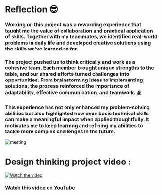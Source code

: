 # Reflection 😎
### Working on this project was a rewarding experience that taught me the value of collaboration and practical application of skills. Together with my teammates, we identified real-world problems in daily life and developed creative solutions using the skills we’ve learned so far.

### The project pushed us to think critically and work as a cohesive team. Each member brought unique strengths to the table, and our shared efforts turned challenges into opportunities. From brainstorming ideas to implementing solutions, the process reinforced the importance of adaptability, effective communication, and teamwork. 🫂

### This experience has not only enhanced my problem-solving abilities but also highlighted how even basic technical skills can make a meaningful impact when applied thoughtfully. It motivates me to keep learning and refining my abilities to tackle more complex challenges in the future. 

![meeting](https://lijiatan.github.io/pictures/meet.jpg)

# Design thinking project video :

[![Watch the video](https://img.youtube.com/vi/QyZCmugC9l0/maxresdefault.jpg)](https://youtu.be/QyZCmugC9l0)

### [Watch this video on YouTube](https://youtu.be/QyZCmugC9l0)
<a href= "[https://youtube.com/@tanlijia_utm?feature=shared]([https://youtu.be/ibmbXXh5H2E?feature=shared](https://youtu.be/QyZCmugC9l0))" target="_blank" rel="noopener noreferrer"></a>


